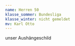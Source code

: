 ```yaml
---
name: Herren 50
klasse_sommer: Bundesliga
klasse_winter: nicht gemeldet
mv: Karl Otto
---
```

unser Aushängeschild
